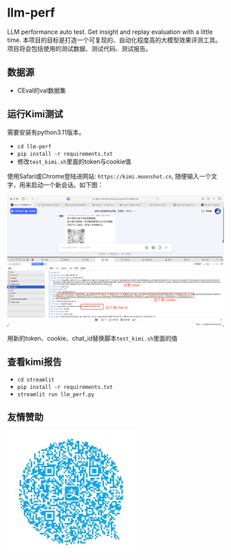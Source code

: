 # llm-perf
LLM performance auto test. Get insight and replay evaluation with a little time.
本项目的目标是打造一个可复现的、自动化程度高的大模型效果评测工具。项目将会包括使用的测试数据、测试代码、测试报告。

## 数据源

- CEval的val数据集

## 运行Kimi测试

需要安装有python3.11版本。

- `cd llm-perf`
- `pip install -r requirements.txt`
- 修改`test_kimi.sh`里面的token与cookie值

使用Safari或Chrome登陆进网站: `https://kimi.moonshot.cn`, 随便输入一个文字，用来启动一个新会话。如下图：

![](./snapshots/kimi_help.png)

用新的token、cookie、chat_id替换脚本`test_kimi.sh`里面的值

## 查看kimi报告

- `cd streamlit`
- `pip install -r requirements.txt`
- `streamlit run llm_perf.py`

## 友情赞助

![](./snapshots/zhifubao_donate.JPG)